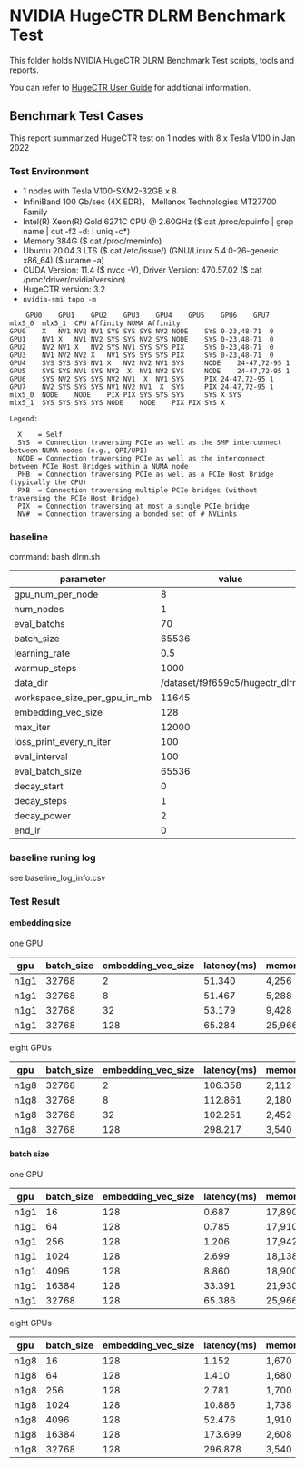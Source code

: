 

# NVIDIA HugeCTR DLRM Benchmark Test 

This folder holds NVIDIA HugeCTR DLRM Benchmark Test scripts, tools and reports.

You can refer to [HugeCTR User Guide](https://github.com/NVIDIA/HugeCTR/blob/master/docs/hugectr_user_guide.md) for additional information.

## Benchmark Test Cases

This report summarized HugeCTR test on 1 nodes with 8 x Tesla V100 in Jan 2022

### Test Environment
- 1 nodes with Tesla V100-SXM2-32GB x 8
- InfiniBand 100 Gb/sec (4X EDR)， Mellanox Technologies MT27700 Family
- Intel(R) Xeon(R) Gold 6271C CPU @ 2.60GHz  ($ cat /proc/cpuinfo | grep name | cut -f2 -d: | uniq -c*)
- Memory 384G ($ cat /proc/meminfo)
- Ubuntu 20.04.3 LTS  ($  cat /etc/issue/) (GNU/Linux 5.4.0-26-generic x86_64)   ($  uname -a)
- CUDA Version: 11.4  ($  nvcc -V), Driver Version: 470.57.02  ($  cat /proc/driver/nvidia/version)
- HugeCTR version: 3.2
- `nvidia-smi topo -m`

```
	GPU0	GPU1	GPU2	GPU3	GPU4	GPU5	GPU6	GPU7	mlx5_0	mlx5_1	CPU Affinity NUMA Affinity
GPU0	X	NV1	NV2	NV1	SYS	SYS	SYS	NV2	NODE	SYS	0-23,48-71	0
GPU1	NV1	X	NV1	NV2	SYS	SYS	NV2	SYS	NODE	SYS	0-23,48-71	0
GPU2	NV2	NV1	X	NV2	SYS	NV1	SYS	SYS	PIX		SYS	0-23,48-71	0
GPU3	NV1	NV2	NV2	X	NV1	SYS	SYS	SYS	PIX		SYS	0-23,48-71	0
GPU4	SYS	SYS	SYS	NV1	X 	NV2	NV2	NV1	SYS		NODE	24-47,72-95	1
GPU5	SYS	SYS	NV1	SYS	NV2	 X 	NV1	NV2	SYS		NODE	24-47,72-95	1
GPU6	SYS	NV2	SYS	SYS	NV2	NV1	 X 	NV1	SYS		PIX	24-47,72-95	1
GPU7	NV2	SYS	SYS	SYS	NV1	NV2	NV1	 X 	SYS		PIX	24-47,72-95	1
mlx5_0	NODE	NODE	PIX	PIX	SYS	SYS	SYS		SYS	X SYS		
mlx5_1	SYS	SYS	SYS	SYS	NODE	NODE	PIX	PIX	SYS	X 		

Legend:

  X    = Self
  SYS  = Connection traversing PCIe as well as the SMP interconnect between NUMA nodes (e.g., QPI/UPI)
  NODE = Connection traversing PCIe as well as the interconnect between PCIe Host Bridges within a NUMA node
  PHB  = Connection traversing PCIe as well as a PCIe Host Bridge (typically the CPU)
  PXB  = Connection traversing multiple PCIe bridges (without traversing the PCIe Host Bridge)
  PIX  = Connection traversing at most a single PCIe bridge
  NV#  = Connection traversing a bonded set of # NVLinks
```



### baseline 

command: bash dlrm.sh

| parameter                    | value                          |
| ---------------------------- | ------------------------------ |
| gpu_num_per_node             | 8                              |
| num_nodes                    | 1                              |
| eval_batchs                  | 70                             |
| batch_size                   | 65536                          |
| learning_rate                | 0.5                            |
| warmup_steps                 | 1000                           |
| data_dir                     | /dataset/f9f659c5/hugectr_dlrm |
| workspace_size_per_gpu_in_mb | 11645                          |
| embedding_vec_size           | 128                            |
| max_iter                     | 12000                          |
| loss_print_every_n_iter      | 100                            |
| eval_interval                | 100                            |
| eval_batch_size              | 65536                          |
| decay_start                  | 0                              |
| decay_steps                  | 1                              |
| decay_power                  | 2                              |
| end_lr                       | 0                              |

### baseline runing log

see baseline_log_info.csv

### Test Result

#### embedding size

one GPU

| gpu  | batch_size | embedding_vec_size | latency(ms) | memory_usage(MB) |
| ---- | ---------- | ------------------ | ----------- | ---------------- |
| n1g1 | 32768      | 2                  | 51.340      | 4,256            |
| n1g1 | 32768      | 8                  | 51.467      | 5,288            |
| n1g1 | 32768      | 32                 | 53.179      | 9,428            |
| n1g1 | 32768      | 128                | 65.284      | 25,966           |

eight GPUs

| gpu  | batch_size | embedding_vec_size | latency(ms) | memory_usage(MB) |
| ---- | ---------- | ------------------ | ----------- | ---------------- |
| n1g8 | 32768      | 2                  | 106.358     | 2,112            |
| n1g8 | 32768      | 8                  | 112.861     | 2,180            |
| n1g8 | 32768      | 32                 | 102.251     | 2,452            |
| n1g8 | 32768      | 128                | 298.217     | 3,540            |

#### batch size

one GPU

| gpu  | batch_size | embedding_vec_size | latency(ms) | memory_usage(MB) |
| ---- | ---------- | ------------------ | ----------- | ---------------- |
| n1g1 | 16         | 128                | 0.687       | 17,890           |
| n1g1 | 64         | 128                | 0.785       | 17,910           |
| n1g1 | 256        | 128                | 1.206       | 17,942           |
| n1g1 | 1024       | 128                | 2.699       | 18,138           |
| n1g1 | 4096       | 128                | 8.860       | 18,900           |
| n1g1 | 16384      | 128                | 33.391      | 21,930           |
| n1g1 | 32768      | 128                | 65.386      | 25,966           |

eight GPUs

| gpu  | batch_size | embedding_vec_size | latency(ms) | memory_usage(MB) |
| ---- | ---------- | ------------------ | ----------- | ---------------- |
| n1g8 | 16         | 128                | 1.152       | 1,670            |
| n1g8 | 64         | 128                | 1.410       | 1,680            |
| n1g8 | 256        | 128                | 2.781       | 1,700            |
| n1g8 | 1024       | 128                | 10.886      | 1,738            |
| n1g8 | 4096       | 128                | 52.476      | 1,910            |
| n1g8 | 16384      | 128                | 173.699     | 2,608            |
| n1g8 | 32768      | 128                | 296.878     | 3,540            |



